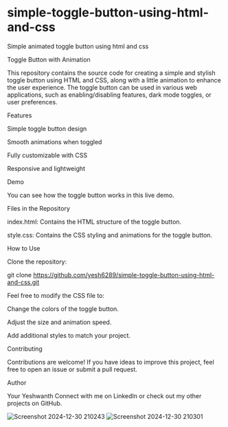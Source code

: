 # simple-toggle-button-using-html-and-css
Simple animated toggle button using html and css

Toggle Button with Animation

This repository contains the source code for creating a simple and stylish toggle button using HTML and CSS, along with a little animation to enhance the user experience. The toggle button can be used in various web applications, such as enabling/disabling features, dark mode toggles, or user preferences.

Features

Simple toggle button design

Smooth animations when toggled

Fully customizable with CSS

Responsive and lightweight

Demo

You can see how the toggle button works in this live demo.

Files in the Repository

index.html: Contains the HTML structure of the toggle button.

style.css: Contains the CSS styling and animations for the toggle button.

How to Use

Clone the repository:

git clone https://github.com/yesh6289/simple-toggle-button-using-html-and-css.git



Feel free to modify the CSS file to:

Change the colors of the toggle button.

Adjust the size and animation speed.

Add additional styles to match your project.

Contributing

Contributions are welcome! If you have ideas to improve this project, feel free to open an issue or submit a pull request.



Author

Your Yeshwanth
Connect with me on LinkedIn or check out my other projects on GitHub.

![Screenshot 2024-12-30 210243](https://github.com/user-attachments/assets/37153f76-4de2-484e-9ca9-3628645f8536)
![Screenshot 2024-12-30 210301](https://github.com/user-attachments/assets/4e3125b3-827a-4540-bfe2-76089d7156ae)

